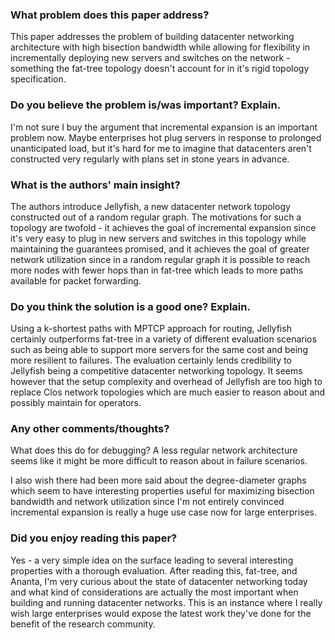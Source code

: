 ### What problem does this paper address?

This paper addresses the problem of building datacenter networking architecture with high bisection bandwidth while allowing for flexibility in incrementally deploying new servers and switches on the network - something the fat-tree topology doesn't account for in it's rigid topology specification. 

### Do you believe the problem is/was important? Explain.

I'm not sure I buy the argument that incremental expansion is an important problem now. Maybe enterprises hot plug servers in response to prolonged unanticipated load, but it's hard for me to imagine that datacenters aren't constructed very regularly with plans set in stone years in advance.

### What is the authors' main insight?

The authors introduce Jellyfish, a new datacenter network topology constructed out of a random regular graph. The motivations for such a topology are twofold - it achieves the goal of incremental expansion since it's very easy to plug in new servers and switches in this topology while maintaining the guarantees promised, and it achieves the goal of greater network utilization since in a random regular graph it is possible to reach more nodes with fewer hops than in fat-tree which leads to more paths available for packet forwarding. 

### Do you think the solution is a good one? Explain.

Using a k-shortest paths with MPTCP approach for routing, Jellyfish certainly outperforms fat-tree in a variety of different evaluation scenarios such as being able to support more servers for the same cost and being more resilient to failures. The evaluation certainly lends credibility to Jellyfish being a competitive datacenter networking topology. It seems however that the setup complexity and overhead of Jellyfish are too high to replace Clos network topologies which are much easier to reason about and possibly maintain for operators.

### Any other comments/thoughts?

What does this do for debugging? A less regular network architecture seems like it might be more difficult to reason about in failure scenarios. 

I also wish there had been more said about the degree-diameter graphs which seem to have interesting properties useful for maximizing bisection bandwidth and network utilization since I'm not entirely convinced incremental expansion is really a huge use case now for large enterprises.

### Did you enjoy reading this paper?

Yes - a very simple idea on the surface leading to several interesting properties with a thorough evaluation. After reading this, fat-tree, and Ananta, I'm very curious about the state of datacenter networking today and what kind of considerations are actually the most important when building and running datacenter networks. This is an instance where I really wish large enterprises would expose the latest work they've done for the benefit of the research community.